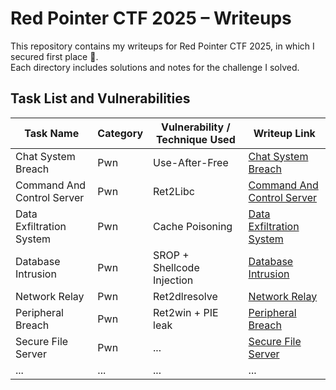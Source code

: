 # Red Pointer CTF 2025 – Writeups

This repository contains my writeups for Red Pointer CTF 2025, in which I secured first place 🥇.  
Each directory includes solutions and notes for the challenge I solved.

## Task List and Vulnerabilities

| Task Name                  | Category | Vulnerability / Technique Used | Writeup Link                                                               |
| -------------------------- | -------- | ------------------------------ | -------------------------------------------------------------------------- |
| Chat System Breach         | Pwn      | Use-After-Free                 | [Chat System Breach](./Chat%20System%20Breach/README.md)                   |
| Command And Control Server | Pwn      | Ret2Libc                       | [Command And Control Server](./Command%20And%20Control%20Server/README.md) |
| Data Exfiltration System   | Pwn      | Cache Poisoning                | [Data Exfiltration System](./Data%20Exfiltration%20System/README.md)       |
| Database Intrusion         | Pwn      | SROP + Shellcode Injection     | [Database Intrusion](./Database%20Intrusion/README.md)                     |
| Network Relay              | Pwn      | Ret2dlresolve                  | [Network Relay](./Network%20Relay/README.md)                               |
| Peripheral Breach          | Pwn      | Ret2win + PIE leak             | [Peripheral Breach](./Peripheral%20Breach/README.md)                       |
| Secure File Server         | Pwn      | ...                            | [Secure File Server](./Secur%20Fil%20Server/README.md)                     |
| ...                        | ...      | ...                            | ...                                                                        |
